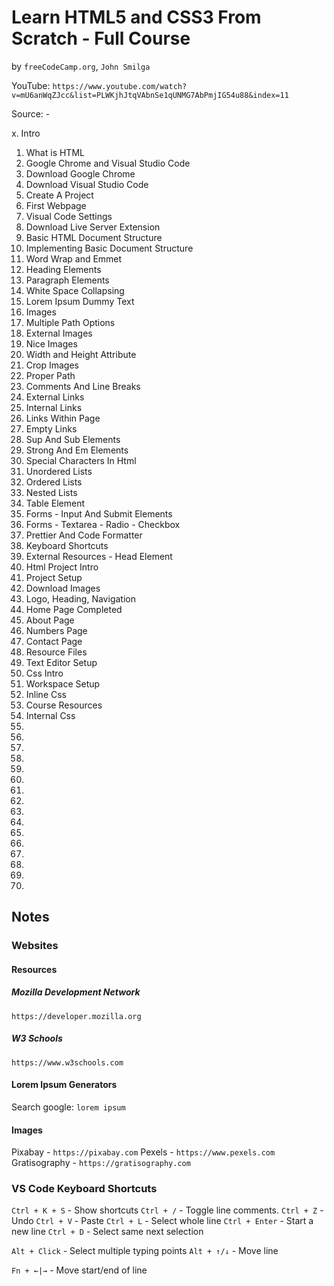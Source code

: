 # Learn HTML5 and CSS3 From Scratch - Full Course
by `freeCodeCamp.org`, `John Smilga`

YouTube: `https://www.youtube.com/watch?v=mU6anWqZJcc&list=PLWKjhJtqVAbnSe1qUNMG7AbPmjIG54u88&index=11`

Source: -

 x. Intro
01. What is HTML
02. Google Chrome and Visual Studio Code
03. Download Google Chrome
04. Download Visual Studio Code
05. Create A Project
06. First Webpage
07. Visual Code Settings
08. Download Live Server Extension
09. Basic HTML Document Structure
10. Implementing Basic Document Structure
11. Word Wrap and Emmet
12. Heading Elements
13. Paragraph Elements
14. White Space Collapsing
15. Lorem Ipsum Dummy Text
16. Images
17. Multiple Path Options
18. External Images
19. Nice Images
10. Width and Height Attribute
20. Crop Images
22. Proper Path
23. Comments And Line Breaks
24. External Links
25. Internal Links
26. Links Within Page
27. Empty Links
28. Sup And Sub Elements
29. Strong And Em Elements
30. Special Characters In Html
31. Unordered Lists
32. Ordered Lists
33. Nested Lists
34. Table Element
35. Forms - Input And Submit Elements
36. Forms - Textarea - Radio - Checkbox
37. Prettier And Code Formatter
38. Keyboard Shortcuts
39. External Resources - Head Element
40. Html Project Intro
41. Project Setup
42. Download Images
43. Logo, Heading, Navigation
44. Home Page Completed
45. About Page
46. Numbers Page
47. Contact Page
48. Resource Files
49. Text Editor Setup
50. Css Intro
51. Workspace Setup
52. Inline Css
53. Course Resources
54. Internal Css
55.
56.
57.
58.
59.
60.
61.
62.
63.
64.
65.
66.
67.
68.
69.
70.


## Notes

### Websites

#### Resources

##### Mozilla Development Network

`https://developer.mozilla.org`

##### W3 Schools

`https://www.w3schools.com`


#### Lorem Ipsum Generators

Search google: `lorem ipsum`

#### Images

Pixabay - `https://pixabay.com`
Pexels - `https://www.pexels.com`
Gratisography - `https://gratisography.com`

### VS Code Keyboard Shortcuts

`Ctrl + K + S`  - Show shortcuts
`Ctrl + /`      - Toggle line comments.
`Ctrl + Z`      - Undo
`Ctrl + V`      - Paste
`Ctrl + L`      - Select whole line
`Ctrl + Enter`  - Start a new line
`Ctrl + D`      - Select same next selection

`Alt + Click`   - Select multiple typing points
`Alt + ↑/↓`     - Move line

`Fn + ←|→`      - Move start/end of line